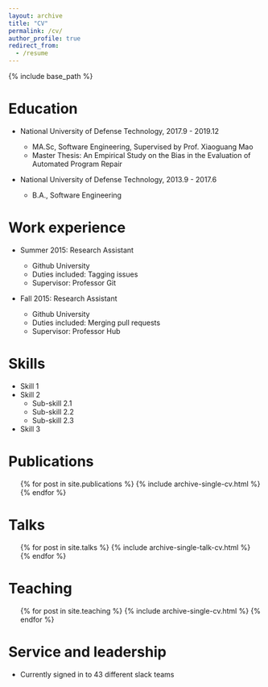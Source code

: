 ```yaml
---
layout: archive
title: "CV"
permalink: /cv/
author_profile: true
redirect_from:
  - /resume
---
```


{% include base_path %}

Education
======
* National University of Defense Technology, 2017.9 - 2019.12
  * MA.Sc, Software Engineering, Supervised by Prof. Xiaoguang Mao
  * Master Thesis: An Empirical Study on the Bias in the Evaluation of Automated Program Repair 

* National University of Defense Technology, 2013.9 - 2017.6
  * B.A., Software Engineering

Work experience
======
* Summer 2015: Research Assistant
  * Github University
  * Duties included: Tagging issues
  * Supervisor: Professor Git

* Fall 2015: Research Assistant
  * Github University
  * Duties included: Merging pull requests
  * Supervisor: Professor Hub
  
Skills
======
* Skill 1
* Skill 2
  * Sub-skill 2.1
  * Sub-skill 2.2
  * Sub-skill 2.3
* Skill 3

Publications
======
  <ul>{% for post in site.publications %}
    {% include archive-single-cv.html %}
  {% endfor %}</ul>
  
Talks
======
  <ul>{% for post in site.talks %}
    {% include archive-single-talk-cv.html %}
  {% endfor %}</ul>
  
Teaching
======
  <ul>{% for post in site.teaching %}
    {% include archive-single-cv.html %}
  {% endfor %}</ul>
  
Service and leadership
======
* Currently signed in to 43 different slack teams
